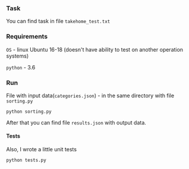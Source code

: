 ### Task

 You can find task in file `takehome_test.txt`
 
### Requirements

`OS` - linux Ubuntu 16-18 (doesn't have ability to test on another operation systems)

`python` - 3.6

### Run

File with input data(`categories.json`) - in the same directory 
with file `sorting.py` 
```
python sorting.py
```

After that you can find file `results.json` with output data.

#### Tests

Also, I wrote a little unit tests

```
python tests.py
```
